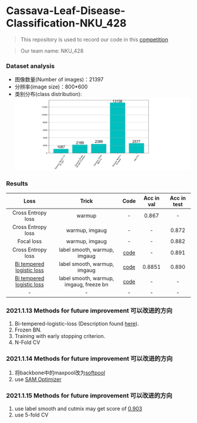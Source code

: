 # Cassava-Leaf-Disease-Classification-NKU_428
>This repository is used to record our code in this [competition](https://www.kaggle.com/c/cassava-leaf-disease-classification/overview)

> Our team name: NKU_428

### Dataset analysis
* 图像数量(Number of images)：21397
* 分辨率(image size)：800*600
* 类别分布(class distribution):
![dataset](https://github.com/nku-shengzheliu/Cassava-Leaf-Disease-Classification/blob/master/dataset.PNG)

### Results
| Loss | Trick | Code | Acc in val | Acc in test|
| :------: | :------: | :------: | :------: | :------: |
| Cross Entropy loss | warmup | - | 0.867 | - |
| Cross Entropy loss | warmup, imgaug | - | - | 0.872 |
| Focal loss | warmup, imgaug | - | - | 0.882 |
| Cross Entropy loss |label smooth, warmup, imgaug |[code](https://github.com/nku-shengzheliu/Cassava-Leaf-Disease-Classification/blob/master/train.py) | - | 0.891 |
| [Bi tempered logistic loss](https://ai.googleblog.com/2019/08/bi-tempered-logistic-loss-for-training.html)  |label smooth, warmup, imgaug| [code](https://github.com/nku-shengzheliu/Cassava-Leaf-Disease-Classification/blob/master/train_bi_temp_loss.py) | 0.8851 |0.890|
| [Bi tempered logistic loss](https://ai.googleblog.com/2019/08/bi-tempered-logistic-loss-for-training.html)  |label smooth, warmup, imgaug, freeze bn| [code](https://github.com/nku-shengzheliu/Cassava-Leaf-Disease-Classification/blob/master/train_bi_temp_loss.py) | - |-|
| - | - | - | - | - |

### 2021.1.13 Methods for future improvement 可以改进的方向 
1. Bi-tempered-logistic-loss (Description found [here](https://ai.googleblog.com/2019/08/bi-tempered-logistic-loss-for-training.html)).
2. Frozen BN.
3. Training with early stopping criterion.
4. N-Fold CV

### 2021.1.14 Methods for future improvement 可以改进的方向 
1. 将backbone中的maxpool改为[softpool](https://github.com/alexandrosstergiou/SoftPool)
2. use [SAM Optimizer](https://github.com/davda54/sam)

### 2021.1.15 Methods for future improvement 可以改进的方向 
1. use label smooth and cutmix may get score of [0.903](https://www.kaggle.com/c/cassava-leaf-disease-classification/discussion/209065)
2. use 5-fold CV

